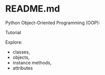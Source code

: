 # README.md
Python Object-Oriented Programming (OOP):

Tutorial

Explore:
- classes, 
- objects, 
- instance methods, 
- attributes 